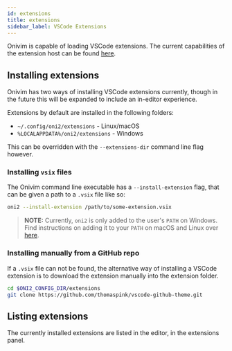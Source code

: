 ```yaml
---
id: extensions
title: extensions
sidebar_label: VSCode Extensions
---
```


Onivim is capable of loading VSCode extensions. The current capabilities of the
extension host can be found [here](https://github.com/onivim/oni2/issues/1058).

## Installing extensions

Onivim has two ways of installing VSCode extensions currently, though in the future this
will be expanded to include an in-editor experience.

Extensions by default are installed in the following folders:

 - `~/.config/oni2/extensions` - Linux/macOS
 - `%LOCALAPPDATA%/oni2/extensions` - Windows

This can be overridden with the `--extensions-dir` command line flag however.

### Installing `vsix` files

The Onivim command line executable has a `--install-extension` flag, that can be given a
path to a `.vsix` file like so:

```sh
oni2 --install-extension /path/to/some-extension.vsix
```

> __NOTE:__ Currently, `oni2` is only added to the user's `PATH` on Windows. Find instructions on adding it to your `PATH` on macOS and Linux over [here](./../using-onivim/command-line.md).

### Installing manually from a GitHub repo

If a `.vsix` file can not be found, the alternative way of installing a VSCode extension
is to download the extension manually into the extension folder.

```sh
cd $ONI2_CONFIG_DIR/extensions
git clone https://github.com/thomaspink/vscode-github-theme.git
```

## Listing extensions

The currently installed extensions are listed in the editor, in the extensions panel.
